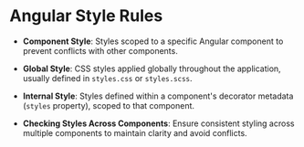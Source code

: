 
# Angular Style Rules


- **Component Style**: Styles scoped to a specific Angular component to prevent conflicts with other components.
  
- **Global Style**: CSS styles applied globally throughout the application, usually defined in `styles.css` or `styles.scss`.
  
- **Internal Style**: Styles defined within a component's decorator metadata (`styles` property), scoped to that component.
  
- **Checking Styles Across Components**: Ensure consistent styling across multiple components to maintain clarity and avoid conflicts.
